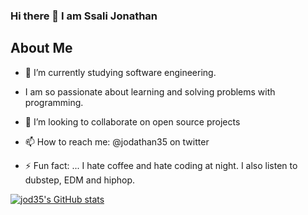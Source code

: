 ### Hi there 👋 I am Ssali Jonathan



## About Me

- 🔭 I’m currently studying software engineering.
- I am so passionate about learning and solving problems with programming.
- 👯 I’m looking to collaborate on open source projects
- 📫 How to reach me: @jodathan35 on twitter

- ⚡ Fun fact: ... I hate coffee and hate coding at night. I also listen to dubstep, EDM and hiphop.

[![jod35's GitHub stats](https://github-readme-stats.vercel.app/api?username=jod35)](https://github.com/anuraghazra/github-readme-stats)
